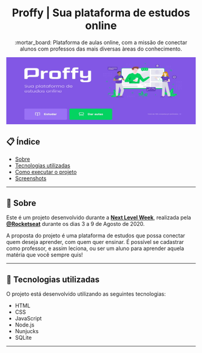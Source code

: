 

<h1 align="center"> Proffy | Sua plataforma de estudos online </h1> 

<p align= "center"> :mortar_board: Plataforma de aulas online, com a missão de conectar alunos com professos das mais diversas àreas do conhecimento. </p>

<p align="center">
  <img src="./screenshots/proffy.jpg" width="700" >
</p>

## 📋 Índice

- [Sobre](#-Sobre)
- [Tecnologias utilizadas](#-Tecnologias-utilizadas)
- [Como executar o projeto](#-Como-executar-o-projeto)
- [Screenshots](#-Screenshots)

---

## 📖 Sobre 

Este é um projeto desenvolvido durante a **[Next Level Week](https://nextlevelweek.com/)**, realizada pela **[@Rocketseat](https://github.com/Rocketseat)** durante os dias 3 a 9 de Agosto de 2020.

A proposta do projeto é uma plataforma de estudos que possa conectar quem deseja aprender, com quem quer ensinar. É possível se cadastrar como professor, e assim leciona, ou ser um aluno para aprender aquela matéria que você sempre quis! 

--- 

## 🚀 Tecnologias utilizadas

O projeto está desenvolvido utilizando as seguintes tecnologias:

- HTML
- CSS
- JavaScript
- Node.js 
- Nunjucks 
- SQLite 

--- 
